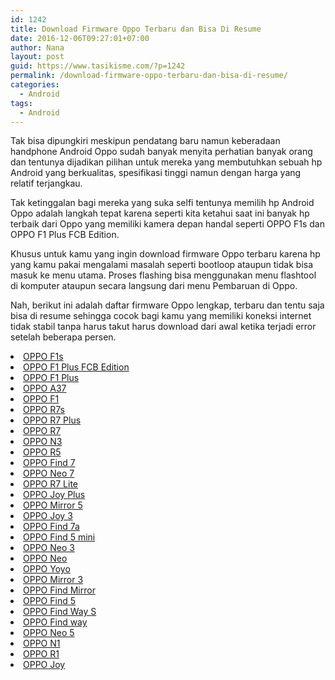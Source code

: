 ```yaml
---
id: 1242
title: Download Firmware Oppo Terbaru dan Bisa Di Resume
date: 2016-12-06T09:27:01+07:00
author: Nana
layout: post
guid: https://www.tasikisme.com/?p=1242
permalink: /download-firmware-oppo-terbaru-dan-bisa-di-resume/
categories:
  - Android
tags:
  - Android
---
```

Tak bisa dipungkiri meskipun pendatang baru namun keberadaan handphone Android Oppo sudah banyak menyita perhatian banyak orang dan tentunya dijadikan pilihan untuk mereka yang membutuhkan sebuah hp Android yang berkualitas, spesifikasi tinggi namun dengan harga yang relatif terjangkau.

Tak ketinggalan bagi mereka yang suka selfi tentunya memilih hp Android Oppo adalah langkah tepat karena seperti kita ketahui saat ini banyak hp terbaik dari Oppo yang memiliki kamera depan handal seperti OPPO F1s dan OPPO F1 Plus FCB Edition.

Khusus untuk kamu yang ingin download firmware Oppo terbaru karena hp yang kamu pakai mengalami masalah seperti bootloop ataupun tidak bisa masuk ke menu utama. Proses flashing bisa menggunakan menu flashtool di komputer ataupun secara langsung dari menu Pembaruan di Oppo.

Nah, berikut ini adalah daftar firmware Oppo lengkap, terbaru dan tentu saja bisa di resume sehingga cocok bagi kamu yang memiliki koneksi internet tidak stabil tanpa harus takut harus download dari awal ketika terjadi error setelah beberapa persen.

<li class="box-heading">
  <a href="https://downloads.oppo.com.s3.amazonaws.com/firmware/A1601/A1601EX_11_OTA_019_all_201610112241_local.zip">OPPO F1s</a>
</li>
<li class="box-heading">
  <a href="https://downloads.oppo.com.s3.amazonaws.com/firmware/X9009/X9009EX_11_OTA_022_all_201609101758.zip">OPPO F1 Plus FCB Edition</a>
</li>
<li class="box-heading">
  <a href="https://downloads.oppo.com.s3.amazonaws.com/firmware/X9009/X9009EX_11_OTA_022_all_201609101758.zip">OPPO F1 Plus</a>
</li>
<li class="box-heading">
  <a href="https://downloads.oppo.com.s3.amazonaws.com/firmware/A37f/A37fEX_11_OTA_014_all_201610141638.zip">OPPO A37</a>
</li>
<li class="box-heading">
  <a href="https://downloads.oppo.com.s3.amazonaws.com/firmware/F1/F1EX_11_OTA_894_all_201609221406.zip">OPPO F1</a>
</li>
<li class="box-heading">
  <a href="https://downloads.oppo.com.s3.amazonaws.com/firmware/R7sf/R7sfEX_11_OTA_012_all_201608090000.zip">OPPO R7s</a>
</li>
<li class="box-heading">
  <a href="https://downloads.oppo.com.s3.amazonaws.com/firmware/R7plusf/R7plusfEX_11_OTA_016_all_201609221814.zip">OPPO R7 Plus</a>
</li>
<li class="box-heading">
  <a href="https://assorted.downloads.oppo.com/firmware/R7f/R7EX_11_OTA_008_all_201509142105.zip">OPPO R7</a>
</li>
<li class="box-heading">
  <a href="https://downloads.oppo.com.s3.amazonaws.com/firmware/N3/N5206EX_11.A.13_OTA_INT_013_all_151230.zip">OPPO N3</a>
</li>
<li class="box-heading">
  <a href="https://assorted.downloads.oppo.com/firmware/R5/R8106EX_11.A.16_OTA_INT_016_all_150806.zip">OPPO R5</a>
</li>
<li class="box-heading">
  <a href="https://assorted.downloads.oppo.com/firmware/FIND7/FIND7WX_12_OTA_INT_014_all_svn10682.zip">OPPO Find 7</a>
</li>
<li class="box-heading">
  <a href="https://downloads.oppo.com.s3.amazonaws.com/firmware/A33w/A33wEX_11_OTA_019_all_201609241450.zip">OPPO Neo 7</a>
</li>
<li class="box-heading">
  <a href="https://downloads.oppo.com.s3.amazonaws.com/firmware/R7kf/R7kfEX_11_OTA_012_all_201606231056.zip">OPPO R7 Lite</a>
</li>
<li class="box-heading">
  <a href="https://downloads.oppo.com.s3.amazonaws.com/firmware/R1011/R1011EX_11_A.10_OTA_INT_010_all_160813_logo.zip">OPPO Joy Plus</a>
</li>
<li class="box-heading">
  <a href="https://downloads.oppo.com.s3.amazonaws.com/firmware/A51w/Mirror5EX_11_OTA_017_all_201610281415.zip">OPPO Mirror 5</a>
</li>
<li class="box-heading">
  <a href="https://downloads.oppo.com.s3.amazonaws.com/firmware/A11w/A11wEX_11.A.12_OTA_INT_012_all_160813.zip">OPPO Joy 3</a>
</li>
<li class="box-heading">
  <a href="https://assorted.downloads.oppo.com/firmware/FIND7/FIND7WX_12_OTA_INT_014_all_svn10682.zip">OPPO Find 7a</a>
</li>
<li class="box-heading">
  <a href="https://downloads.oppo.com.s3.amazonaws.com/firmware/R827/R827_11.A.16_OTA_INT_016_all_160330.zip">OPPO Find 5 mini</a>
</li>
<li class="box-heading">
  <a href="https://downloads.oppo.com.s3.amazonaws.com/firmware/R831K/R831K_11.A.17_OTA_INT_017_all_151229.zip">OPPO Neo 3</a>
</li>
<li class="box-heading">
  <a href="https://assorted.downloads.oppo.com/firmware/R831/R831_11.A.10_OTA_INT_010_all_140828.zip">OPPO Neo</a>
</li>
<li class="box-heading">
  <a href="https://downloads.oppo.com.s3.amazonaws.com/firmware/R2001/R2001_11.A.15_OTA_INT_015_all_151224.zip">OPPO Yoyo</a>
</li>
<li class="box-heading">
  <a href="https://assorted.downloads.oppo.com/firmware/3006%263001/Mirror3EX_11.A.10_OTA_INT_010_all_150828.zip">OPPO Mirror 3</a>
</li>
<li class="box-heading">
  <a href="https://assorted.downloads.oppo.com/firmware/R819AS/R819AS_11.A.09_OTA_INT_009_all_131010_wipe.zip">OPPO Find Mirror</a>
</li>
<li class="box-heading">
  <a href="https://assorted.downloads.oppo.com/firmware/X909AS/X909AS_12.A.11_OTA_INT_011_all_svn3793_wipe.zip">OPPO Find 5</a>
</li>
<li class="box-heading">
  <a href="https://assorted.downloads.oppo.com/firmware/U707/U707_11.A.03_OTA_INT_003_all_131017_wipe.zip">OPPO Find Way S</a>
</li>
<li class="box-heading">
  <a href="https://assorted.downloads.oppo.com/firmware/U7015/U7015_11_Int_4.03_En_130525_update.zip">OPPO Find way</a>
</li>
<li class="box-heading">
  <a href="https://downloads.oppo.com.s3.amazonaws.com/firmware/1201/1201EX_11.A.15_OTA_INT_015_all_160730.zip">OPPO Neo 5</a>
</li>
<li class="box-heading">
  <a href="https://assorted.downloads.oppo.com/firmware/N1/N1_12.A.13_OTA_INT_013_all_svn5986.zip">OPPO N1</a>
</li>
<li class="box-heading">
  <a href="https://downloads.oppo.com.s3.amazonaws.com/firmware/R829/R829_11.A.12_OTA_INT_012_all_151016.zip">OPPO R1</a>
</li>
<li class="box-heading">
  <a href="https://downloads.oppo.com.s3.amazonaws.com/firmware/R1001/R1001_11.A.18_OTA_INT_018_all_160323.zip">OPPO Joy</a>
</li>